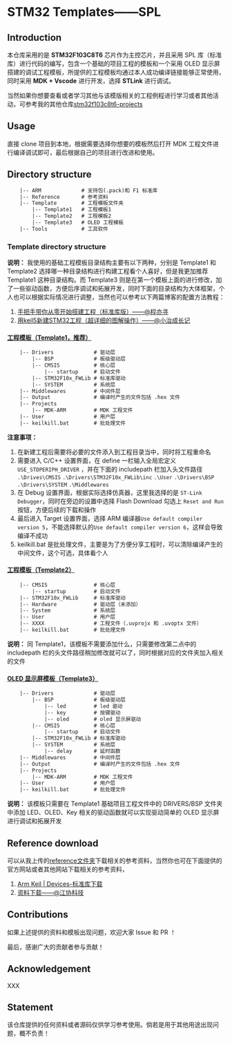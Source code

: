 # STM32 Templates——SPL

## Introduction

本仓库采用的是 **STM32F103C8T6** 芯片作为主控芯片，并且采用 SPL 库（标准库）进行代码的编写，包含一个基础的项目工程的模板和一个采用 OLED 显示屏搭建的调试工程模板，所提供的工程模板均通过本人成功编译链接能够正常使用，同时采用 **MDK + Vscode** 进行开发，选择 **STLink** 进行调试。

当然如果你想要查看或者学习其他与该模版相关的工程例程进行学习或者其他活动，可参考我的其他仓库[stm32f103c8t6-projects](https://github.com/rsecss/stm32f103c8t6-projects)

## Usage

直接 clone 项目到本地，根据需要选择你想要的模板然后打开 MDK 工程文件进行编译调试即可，最后根据自己的项目进行改进和使用。

## Directory structure

```txt
    |-- ARM             # 支持包(.pack)和 F1 标准库
    |-- Reference       # 参考资料
    |-- Template        # 工程模板文件夹
        |-- Template1   # 工程模板1
        |-- Template2   # 工程模板2
        |-- Template3   # OLED 工程模板
    |-- Tools           # 工具软件

```

### Template directory structure

**说明：** 我使用的基础工程模板目录结构主要有以下两种，分别是 Template1 和 Template2 选择哪一种目录结构进行构建工程看个人喜好，但是我更加推荐 Template1 这种目录结构。而 Template3 则是在第一个模板上面的进行修改，加了一些驱动函数，方便后序调试和拓展开发，同时下面的目录结构为大体框架，个人也可以根据实际情况进行调整，当然也可以参考以下两篇博客的配置方法教程：

1. [手把手带你从零开始搭建工程（标准库版）——@程亦寻](https://blog.csdn.net/debug602/article/details/141183452)
2. [用keil5新建STM32工程（超详细的图解操作）——@小治成长记](https://blog.csdn.net/qq_45390365/article/details/109016433)

#### [工程模板（Template1，推荐）](./Template/Template1.zip)

```txt
    |-- Drivers             # 驱动层
        |-- BSP             # 板级驱动层
        |-- CMSIS           # 核心层
            |-- startup     # 启动文件
        |-- STM32F10x_FWLib # 标准库驱动
        |-- SYSTEM          # 系统层
    |-- Middlewares         # 中间件层
    |-- Output              # 编译时产生的文件包括 .hex 文件
    |-- Projects            
        |-- MDK-ARM         # MDK 工程文件
    |-- User                # 用户层
    |-- keilkill.bat        # 批处理文件
```

**注意事项：**

1. 在新建工程后需要将必要的文件添入到工程目录当中，同时将工程重命名
2. 需要进入 C/C++ 设置界面，在 define 一栏输入全局宏定义 `USE_STDPERIPH_DRIVER` ，并在下面的 includepath 栏加入头文件路径 `.\Drives\CMSIS` `.\Drivers\STM32F10x_FWLib\inc` `.\User` `.\Drivers\BSP` `.\Drivers\SYSTEM` `.\Middlewares`
3. 在 Debug 设置界面，根据实际选择仿真器，这里我选择的是 `ST-Link Debugger`，同时在旁边的设置中选择 Flash Download 勾选上 `Reset and Run` 按钮，方便后续的下载和操作
4. 最后进入 Target 设置界面，选择 ARM 编译器`Use default compiler version 5`，不能选择默认的`Use default compiler version 6`，这样会导致编译不成功
5. keilkill.bat 是批处理文件，主要是为了方便分享工程时，可以清除编译产生的中间文件，这个可选，具体看个人

#### [工程模板（Template2）](./Template/Template2.zip)

```txt
    |-- CMSIS               # 核心层
        |-- startup         # 启动文件
    |-- STM32F10x_FWLib     # 标准库驱动
    |-- Hardware            # 驱动层（未添加）
    |-- System              # 系统层
    |-- User                # 用户层
    |-- XXXX                # 工程文件（.uvprojx 和 .uvoptx 文件）    
    |-- keilkill.bat        # 批处理文件
```

**说明：** 同 Template1，该模板不需要添加什么，只需要修改第二点中的 includepath  栏的头文件路径稍加修改就可以了，同时根据对应的文件夹加入相关的文件

#### [OLED 显示屏模板（Template3）](./Template/Template3.zip)

```txt
    |-- Drivers             # 驱动层
        |-- BSP             # 板级驱动层
            |-- led         # led 驱动
            |-- key         # 按键驱动
            |-- oled        # oled 显示屏驱动
        |-- CMSIS           # 核心层
            |-- startup     # 启动文件
        |-- STM32F10x_FWLib # 标准库驱动
        |-- SYSTEM          # 系统层
            |-- delay       # 延时函数
    |-- Middlewares         # 中间件层
    |-- Output              # 编译时产生的文件包括 .hex 文件
    |-- Projects            
        |-- MDK-ARM         # MDK 工程文件
    |-- User                # 用户层
    |-- keilkill.bat        # 批处理文件
```

**说明：** 该模板只需要在 Template1 基础项目工程文件中的 DRIVERS/BSP 文件夹中添加 LED、OLED、Key 相关的驱动函数就可以实现驱动简单的 OLED 显示屏进行调试和拓展开发

## Reference download

可以从我上传的[reference文件夹](./Reference/)下载相关的参考资料，当然你也可在下面提供的官方网站或者其他网站下载相关的参考资料，

1. [Arm Keil | Devices-标准库下载](https://www.keil.arm.com/devices/)
2. [资料下载——@江协科技](https://jiangxiekeji.com/download.html)

## Contributions

如果上述提供的资料和模板出现问题，欢迎大家 Issue 和 PR ！

最后，感谢广大的贡献者参与贡献！

## Acknowledgement

XXX

## Statement

该仓库提供的任何资料或者源码仅供学习参考使用。倘若是用于其他用途出现问题，概不负责！
